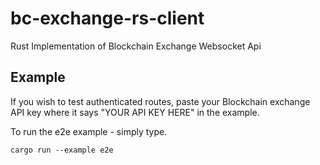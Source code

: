 # bc-exchange-rs-client
Rust Implementation of Blockchain Exchange Websocket Api

## Example
If you wish to test authenticated routes, paste your Blockchain exchange API key where it says "YOUR API KEY HERE" in the example.

To run the e2e example - simply type.
```
cargo run --example e2e
```
